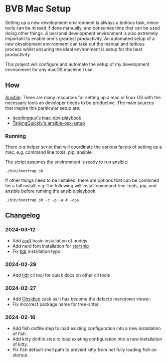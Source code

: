 # BVB Mac Setup

Setting up a new development environment is always a tedious task, minor tools can be missed if done
manually, and consumes time that can be used doing other things. A personal development environment
is also extremely important to enable one's greatest productivity. An automated setup of a new
development environment can take out the manual and tedious process whilst ensuring the ideal
environment is setup for the best productivity.

This project will configure and automate the setup of my development environment for any macOS
machine I use.

## How

[Ansible](https://www.ansible.com/). There are many resources for setting up a mac or linux OS with
the necessary tools an developer needs to be productive. The main sources that inspire this
pariticular setup are:

- [geerlingguy's mac-dev-playbook](https://github.com/geerlingguy/mac-dev-playbook/tree/master)
- [TalkingQuickly's ansible-osx-setup](https://github.com/TalkingQuickly/ansible-osx-setup)

### Running

There is a helper script that will coordinate the various facets of setting up a mac, e.g.
command line tools, pip, ansible.

The script assumes the environment is ready to run ansible:

```
./bin/boostrap.sh
```

If other things need to be installed, there are options that can be combined for a full install: e.g
The following will install command-line-tools, pip, and ansible before running the ansible playbook.

```
./bin/boostrap.sh -c -p -a # -cpa
```

## Changelog

### 2024-03-12
- Add [asdf](https://asdf-vm.com/) basic installation of nodejs
- Add nerd font installation for [starship](https://starship.rs/#prerequisites)
- Fix [tldr](https://tldr.sh/) installation typo

### 2024-02-29
- Add [tldr](https://github.com/tldr-pages/tldr) cli tool for quick docs on other cli tools
### 2024-02-27
- Add [Obsidian](https://github.com/epwalsh/obsidian.nvim) cask as it has become the defacto markdown viewer.
- Fix incorrect package name for tree-sitter.
### 2024-02-16
- Add fish dotfile step to load existing configuration into a new installation of fish.
- Add kitty dotfile step to load existing configuration into a new installation of kitty.
- Fix fish default shell path to prevent kitty from not fully loading fish on startup.
